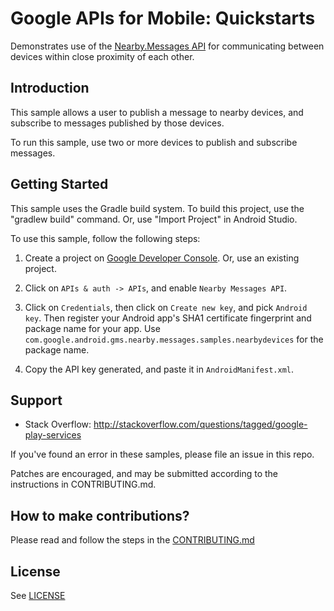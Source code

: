 # Google APIs for Mobile: Quickstarts

Demonstrates use of the
[Nearby.Messages API](https://developers.google.com/nearby/)
for communicating between
devices within close proximity of each other.

Introduction
------------

This sample allows a user to publish a message to nearby devices, and subscribe
to messages published by those devices.

To run this sample, use two or more devices to publish and subscribe messages.


Getting Started
---------------

This sample uses the Gradle build system. To build this project, use the
"gradlew build" command. Or, use "Import Project" in Android Studio.

To use this sample, follow the following steps:

1) Create a project on
[Google Developer Console](https://console.developers.google.com/). Or, use an
existing project.

2) Click on `APIs & auth -> APIs`, and enable `Nearby Messages API`.
3) Click on `Credentials`, then click on `Create new key`, and pick
`Android key`. Then register your Android app's SHA1 certificate
fingerprint and package name for your app. Use
`com.google.android.gms.nearby.messages.samples.nearbydevices`
for the package name.
4) Copy the API key generated, and paste it in `AndroidManifest.xml`.


Support
-------

- Stack Overflow: http://stackoverflow.com/questions/tagged/google-play-services

If you've found an error in these samples, please file an issue in this repo.

Patches are encouraged, and may be submitted according to the instructions in
CONTRIBUTING.md.


## How to make contributions?
Please read and follow the steps in the [CONTRIBUTING.md](CONTRIBUTING.md)

## License
See [LICENSE](LICENSE)

